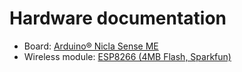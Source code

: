 # Hardware documentation

- Board: [Arduino® Nicla Sense ME](https://docs.arduino.cc/resources/datasheets/ABX00050-datasheet.pdf)
- Wireless module: [ESP8266 (4MB Flash, Sparkfun)](https://www.sparkfun.com/products/17146#documents-tab)

